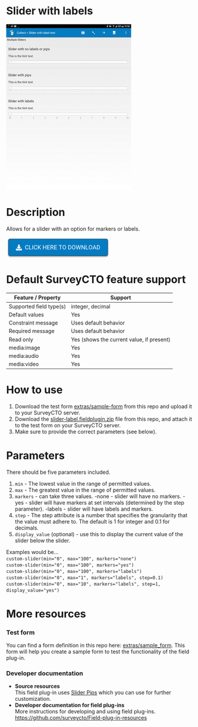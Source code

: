 # Slider with labels
![Preview - slider with different markers](/extras/preview.jpg)


# Description
Allows for a slider with an option for markers or labels.

[![Download now](extras/download-button.png)](https://github.com/surveycto/slider-label/raw/master/slider-label.fieldplugin.zip)

# Default SurveyCTO feature support

Feature / Property |	Support
------------------ |  ---------
Supported field type(s) |	integer, decimal
Default values	| Yes
Constraint message	| Uses default behavior
Required message | Uses default behavior
Read only	| Yes (shows the current value, if present)
media:image	| Yes
media:audio	| Yes
media:video	| Yes

# How to use

1. Download the test form [extras/sample-form](https://github.com/SurveyCTO-field-plug-ins/slider-label/blob/master/extras/sample_form/slider_label_sample.xlsx) from this repo and upload it to your SurveyCTO server.
1. Download the [slider-label.fieldplugin.zip](https://github.com/surveycto/slider-label/raw/master/slider-label.fieldplugin.zip) file from this repo, and attach it to the test form on your SurveyCTO server.
1. Make sure to provide the correct parameters (see below).

# Parameters
There should be five parameters included.
1. `min` - The lowest value in the range of permitted values.
2. `max` - The greatest value in the range of permitted values.
3. `markers` - can take three values.
  -none - slider will have no markers.
  -yes - slider will have markers at set intervals (determined by the step parameter).
  -labels - slider will have labels and markers.
4. `step` - The step attribute is a number that specifies the granularity that the value must adhere to. The default is 1 for integer and 0.1 for decimals.
5. `display_value` (optional) - use this to display the current value of the slider below the slider.

Examples would be...    
      `custom-slider(min="0", max="100", markers="none")`  
      `custom-slider(min="0", max="100", markers="yes")`  
      `custom-slider(min="0", max="100", markers="labels")`  
      `custom-slider(min="0", max="1", markers="labels", step=0.1)`  
      `custom-slider(min="0", max="10", markers="labels", step=1, display_value="yes")`  

# More resources
### Test form
You can find a form definition in this repo here: [extras/sample_form](https://github.com/SurveyCTO-field-plug-ins/slider-label/blob/master/extras/sample_form/slider_label_sample.xlsx). This form will help you create a sample form to test the functionality of the field plug-in.

### Developer documentation   
* **Source resources** <br>
This field plug-in uses [Slider Pips](https://simeydotme.github.io/jQuery-ui-Slider-Pips/#styling-circles) which you can use for further customization.
* **Developer documentation for field plug-ins** <br>
More instructions for developing and using field plug-ins. https://github.com/surveycto/Field-plug-in-resources
